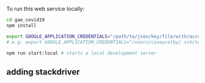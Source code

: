 To run this web service locally:
```bash
cd gae_covid19
npm install

export GOOGLE_APPLICATION_CREDENTIALS="/path/to/json/key/file/with/access/to/account" 
# e.g. export GOOGLE_APPLICATION_CREDENTIALS="/users/caseycolby/.ssh/terraform@dev-327916-9fef7acec75a.json" 

npm run start:local # starts a local development server
```

## adding stackdriver
<!-- https://cloud.google.com/logging/docs/setup/nodejs -->
